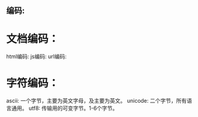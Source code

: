 ## 编码:
# 文档编码：
  html编码:
  js编码:
  url编码:

# 字符编码：
  ascii: 一个字节，主要为英文字母，及主要为英文。
  unicode: 二个字节，所有语言通用。
  utf8: 传输用的可变字节。1-6个字节。 

